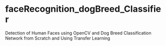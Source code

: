 # faceRecognition_dogBreed_Classifier
Detection of Human Faces using OpenCV and Dog Breed Classification Network from Scratch and Using Transfer Learning
